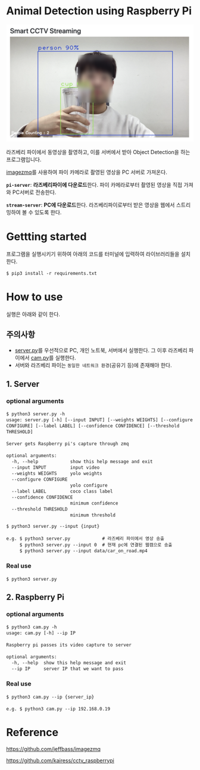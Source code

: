 # Animal Detection using Raspberry Pi

![](data/sample.png)

라즈베리 파이에서 동영상을 촬영하고, 이를 서버에서 받아 Object Detection을 하는 프로그램입니다.

[imagezmq](https://github.com/jeffbass/imagezmq)를 사용하여 파이 카메라로 촬영된 영상을 PC 서버로 가져온다.

**`pi-server`**: **라즈베리파이에 다운로드**한다. 파이 카메라로부터 촬영된 영상을 직접 가져와 PC서버로 전송한다.

**`stream-server`**: **PC에 다운로드**한다. 라즈베리파이로부터 받은 영상을 웹에서 스트리밍하여 볼 수 있도록 한다.

# Gettting started

프로그램을 실행시키기 위하여 아래의 코드를 터미널에 입력하여 라이브러리들을 설치한다.

```Shell
$ pip3 install -r requirements.txt
```

# How to use

실행은 아래와 같이 한다.

## 주의사항

-   [server.py](https://github.com/thispath98/Animal-Detection-using-Raspberry-Pi/tree/master/server.py)를 우선적으로 PC, 개인 노트북, 서버에서 실행한다. 그 이후 라즈베리 파이에서 [cam.py](https://github.com/thispath98/Animal-Detection-using-Raspberry-Pi/tree/master/cam.py)를 실행한다.
-   서버와 라즈베리 파이는 `동일한 네트워크 환경`(공유기 등)에 존재해야 한다.

## 1. Server

### optional arguments

```Shell
$ python3 server.py -h
usage: server.py [-h] [--input INPUT] [--weights WEIGHTS] [--configure CONFIGURE] [--label LABEL] [--confidence CONFIDENCE] [--threshold THRESHOLD]

Server gets Raspberry pi's capture through zmq

optional arguments:
  -h, --help            show this help message and exit
  --input INPUT         input video
  --weights WEIGHTS     yolo weights
  --configure CONFIGURE
                        yolo configure
  --label LABEL         coco class label
  --confidence CONFIDENCE
                        minimum confidence
  --threshold THRESHOLD
                        minimum threshold
```

```Shell
$ python3 server.py --input {input}

e.g. $ python3 server.py            # 라즈베리 파이에서 영상 송출
     $ python3 server.py --input 0  # 현재 pc에 연결된 웹캠으로 송출
     $ python3 server.py --input data/car_on_road.mp4
```

### Real use

```Shell
$ python3 server.py
```

## 2. Raspberry Pi

### optional arguments

```Shell
$ python3 cam.py -h
usage: cam.py [-h] --ip IP

Raspberry pi passes its video capture to server

optional arguments:
  -h, --help  show this help message and exit
  --ip IP     server IP that we want to pass
```

### Real use

```Shell
$ python3 cam.py --ip {server_ip}

e.g. $ python3 cam.py --ip 192.168.0.19
```

# Reference

https://github.com/jeffbass/imagezmq

https://github.com/kairess/cctv_raspberrypi
